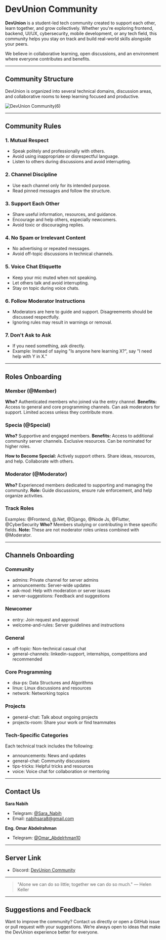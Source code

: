 # DevUnion Community

**DevUnion** is a student-led tech community created to support each other, learn together, and grow collectively.
Whether you're exploring frontend, backend, UI/UX, cybersecurity, mobile development, or any tech field, this community helps you stay on track and build real-world skills alongside your peers.

We believe in collaborative learning, open discussions, and an environment where everyone contributes and benefits.

---

## Community Structure

DevUnion is organized into several technical domains, discussion areas, and collaborative rooms to keep learning focused and productive.

![DevUnion Community(6)](https://github.com/user-attachments/assets/573790c4-3947-4643-a695-2d7963af75de)

---

## Community Rules

### 1. Mutual Respect

 - Speak politely and professionally with others.
 - Avoid using inappropriate or disrespectful language.
 - Listen to others during discussions and avoid interrupting.

### 2. Channel Discipline

 - Use each channel only for its intended purpose.
 - Read pinned messages and follow the structure.

### 3. Support Each Other

  - Share useful information, resources, and guidance.
  - Encourage and help others, especially newcomers.
  - Avoid toxic or discouraging replies.

### 4. No Spam or Irrelevant Content

 - No advertising or repeated messages.
 - Avoid off-topic discussions in technical channels.

### 5. Voice Chat Etiquette

 - Keep your mic muted when not speaking.
 - Let others talk and avoid interrupting.
 - Stay on topic during voice chats.

### 6. Follow Moderator Instructions

 - Moderators are here to guide and support. Disagreements should be discussed respectfully.
 - Ignoring rules may result in warnings or removal.

### 7. Don't Ask to Ask

 - If you need something, ask directly.
 - Example: Instead of saying "Is anyone here learning X?", say "I need help with Y in X."

---

## Roles Onboarding

### Member (@Member)

**Who?** Authenticated members who joined via the entry channel.
**Benefits:**
Access to general and core programming channels.
Can ask moderators for support.
Limited access unless they contribute more.

### Specia (@Special)

**Who?** Supportive and engaged members.
**Benefits:**
Access to additional community server channels.
Exclusive resources.
Can be nominated for higher roles.

**How to Become Special:**
Actively support others.
Share ideas, resources, and help.
Collaborate with others.

### Moderator (@Moderator)

**Who?** Experienced members dedicated to supporting and managing the community.
**Role:** Guide discussions, ensure rule enforcement, and help organize activities.

### Track Roles

Examples: @Frontend, @.Net, @Django, @Node Js, @Flutter, @CyberSecurity
**Who?** Members studying or contributing in these specific fields.
**Note:** These are not moderator roles unless combined with @Moderator.

---

## Channels Onboarding

### Community

* admins: Private channel for server admins
* announcements: Server-wide updates
* ask-mod: Help with moderation or server issues
* server-suggestions: Feedback and suggestions

### Newcomer

* entry: Join request and approval
* welcome-and-rules: Server guidelines and instructions

### General

* off-topic: Non-technical casual chat
* general-channels: linkedin-support, internships, competitions and recommended
 
### Core Programming

* dsa-ps: Data Structures and Algorithms
* linux: Linux discussions and resources
* network: Networking topics

### Projects

* general-chat: Talk about ongoing projects
* projects-room: Share your work or find teammates

### Tech-Specific Categories

Each technical track includes the following:

* announcements: News and updates
* general-chat: Community discussions
* tips-tricks: Helpful tricks and resources
* voice: Voice chat for collaboration or mentoring

---

## Contact Us

**Sara Nabih**
  - Telegram: [@Sara\_Nabih](https://t.me/Sara_Nabih)
  - Email: [nabihsara8@gmail.com](mailto:nabihsara8@gmail.com)

**Eng. Omar Abdelrahman**
  - Telegram: [@Omar\_Abdelrhman10](https://t.me/Omar_Abdelrhman10)

---

## Server Link
 - Discord: [DevUnion Community](https://discord.gg/PfM9jHeb)
   
---

> "Alone we can do so little; together we can do so much." — Helen Keller

---

## Suggestions and Feedback

Want to improve the community?
Contact us directly or open a GitHub issue or pull request with your suggestions.
We’re always open to ideas that make the DevUnion experience better for everyone.
